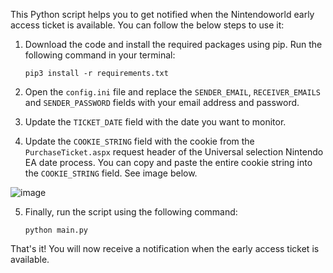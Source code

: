 
This Python script helps you to get notified when the Nintendoworld early access ticket is available. You can follow the below steps to use it:

1. Download the code and install the required packages using pip. Run the following command in your terminal:
    
    ```pip3 install -r requirements.txt```
    
2. Open the `config.ini` file and replace the `SENDER_EMAIL`, `RECEIVER_EMAILS` and `SENDER_PASSWORD` fields with your email address and password.
3. Update the `TICKET_DATE` field with the date you want to monitor.
4. Update the `COOKIE_STRING` field with the cookie from the `PurchaseTicket.aspx` request header of the Universal selection Nintendo EA date process. You can copy and paste the entire cookie string into the `COOKIE_STRING` field. See image below.

![image](https://user-images.githubusercontent.com/36856247/226511454-226dafeb-5af1-4ec6-9710-454313438017.png)

5. Finally, run the script using the following command:
    
    ```python main.py```
    

That's it! You will now receive a notification when the early access ticket is available.
